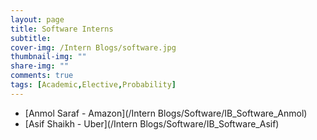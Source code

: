 ```yaml
---
layout: page
title: Software Interns
subtitle: 
cover-img: /Intern Blogs/software.jpg
thumbnail-img: ""
share-img: ""
comments: true
tags: [Academic,Elective,Probability]
---
```


- [Anmol Saraf - Amazon](/Intern Blogs/Software/IB_Software_Anmol)
- [Asif Shaikh - Uber](/Intern Blogs/Software/IB_Software_Asif)
